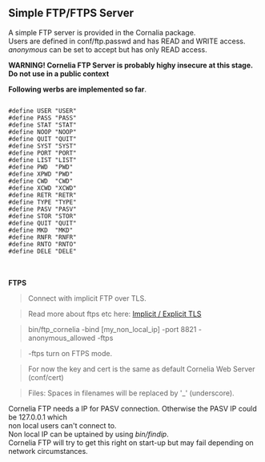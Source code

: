 <html>
<body>

<h2>Simple FTP/FTPS Server</h2>
A simple FTP server is provided in the Cornalia package.</br>
Users are defined in conf/ftp.passwd and has READ and WRITE access.<br/>
<i>anonymous</i> can be set to accept but has only READ access.
<p>
<b>WARNING! Cornelia FTP Server is probably highy insecure at this stage. Do not use in a public context</b><p>
<b>Following werbs are implemented so far</b>.<br/>

<pre>
<code>
#define USER "USER"
#define PASS "PASS"
#define STAT "STAT"
#define NOOP "NOOP"
#define QUIT "QUIT"
#define SYST "SYST"
#define PORT "PORT"
#define LIST "LIST"
#define PWD  "PWD"
#define XPWD "PWD"
#define CWD  "CWD"
#define XCWD "XCWD"
#define RETR "RETR"
#define TYPE "TYPE"
#define PASV "PASV"
#define STOR "STOR"
#define QUIT "QUIT"
#define MKD  "MKD"
#define RNFR "RNFR"
#define RNTO "RNTO"
#define DELE "DELE"
</code>
</pre>
<br>
<b>FTPS</b><br>

>Connect with implicit FTP over TLS.

>Read more about ftps etc here: <a href="https://www.sharetru.com/blog/explicit-ftps-vs-implicit-ftps-what-you-need-to-know">Implicit / Explicit TLS</a>

>bin/ftp_cornelia -bind [my_non_local_ip] -port 8821 -anonymous_allowed -ftps

>-ftps turn on FTPS mode.

<p>

>For now the key and cert is the same as default Cornelia Web Server (conf/cert)

<p>

> Files: Spaces in filenames will be replaced by '_' (underscore).

<p>
Cornelia FTP needs a IP for PASV connection. Otherwise the PASV IP could be 127.0.0.1 which<br/>
non local users can't connect to.<br>
Non local IP can be uptained by using <i>bin/findip</i>.<br>
Cornelia FTP will try to get this right on start-up but may fail depending on network circumstances.<br>

</body>
<html>
